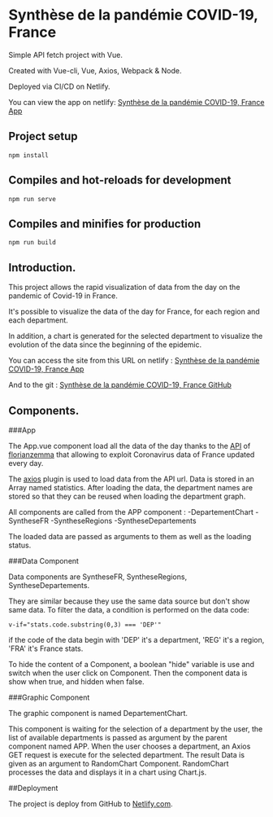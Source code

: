 # Synthèse de la pandémie COVID-19, France
Simple API fetch project with Vue.

Created with Vue-cli, Vue, Axios, Webpack & Node.

Deployed via CI/CD on Netlify.

You can view the app on netlify: [Synthèse de la pandémie COVID-19, France App](https://distracted-torvalds-135fe6.netlify.app/)


## Project setup
```
npm install
```

## Compiles and hot-reloads for development
```
npm run serve
```

## Compiles and minifies for production
```
npm run build
```

## Introduction.

This project allows the rapid visualization of data from the day on the pandemic of Covid-19 in France.

It's possible to visualize the data of the day for France, for each region and each department.

In addition, a chart is generated for the selected department to visualize the evolution of the data since the beginning of the epidemic.

You can access the site from this URL on netlify : [Synthèse de la pandémie COVID-19, France App](https://distracted-torvalds-135fe6.netlify.app/)

And to the git : [Synthèse de la pandémie COVID-19, France GitHub](https://github.com/lealexio/ProjetWebStatsCovid)

## Components.

###App

The App.vue component load all the data of the day thanks to the [API](https://github.com/florianzemma/CoronavirusAPI-France) of [florianzemma](https://github.com/florianzemma) that allowing to exploit Coronavirus data of France updated every day.

The [axios](https://axios-http.com/) plugin is used to load data from the API url.
Data is stored in an Array named statistics.
After loading the data, the department names are stored so that they can be reused when loading the department graph.

All components are called from the APP component :
-DepartementChart
-SyntheseFR
-SyntheseRegions
-SyntheseDepartements

The loaded data are passed as arguments to them as well as the loading status.

###Data Component

Data components are SyntheseFR, SyntheseRegions, SyntheseDepartements.

They are similar because they use the same data source but don't show same data.
To filter the data, a condition is performed on the data code:
```
v-if="stats.code.substring(0,3) === 'DEP'"
```
if the code of the data begin with 'DEP' it's a department, 'REG' it's a region, 'FRA' it's France stats.

To hide the content of a Component, a boolean "hide" variable is use and switch when the user click on Component.
Then the component data is show when true, and hidden when false.

###Graphic Component

The graphic component is named DepartementChart.

This component is waiting for the selection of a department by the user, the list of available departments is passed as argument by the parent component named APP.
When the user chooses a department, an Axios GET request is execute for the selected department.
The result Data is given as an argument to RandomChart Component.
RandomChart processes the data and displays it in a chart using Chart.js.

##Deployment

The project is deploy from GitHub to [Netlify.com](https://www.netlify.com/).
